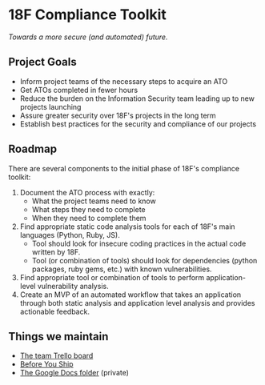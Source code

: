# 18F Compliance Toolkit

_Towards a more secure (and automated) future._

## Project Goals

* Inform project teams of the necessary steps to acquire an ATO
* Get ATOs completed in fewer hours
* Reduce the burden on the Information Security team leading up to new projects launching
* Assure greater security over 18F's projects in the long term
* Establish best practices for the security and compliance of our projects

## Roadmap

There are several components to the initial phase of 18F's compliance toolkit:

1. Document the ATO process with exactly:
    * What the project teams need to know
    * What steps they need to complete
    * When they need to complete them
1. Find appropriate static code analysis tools for each of 18F's main languages (Python, Ruby, JS).
    * Tool should look for insecure coding practices in the actual code written by 18F.
    * Tool (or combination of tools) should look for dependencies (python packages, ruby gems, etc.) with known vulnerabilities.
1. Find appropriate tool or combination of tools to perform application-level vulnerability analysis.
1. Create an MVP of an automated workflow that takes an application through both static analysis and application level analysis and provides actionable feedback.

## Things we maintain

* [The team Trello board](https://trello.com/b/QYPc32q1/compliance-toolkit)
* [Before You Ship](https://pages.18f.gov/before-you-ship/)
* [The Google Docs folder](https://drive.google.com/a/gsa.gov/folderview?id=0B5fn0WMJaYDnTVctaUgzZm94bnc&usp=sharing) (private)
